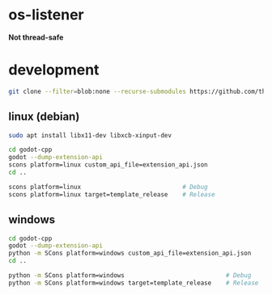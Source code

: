 # os-listener
**Not thread-safe**  

# development
```bash
git clone --filter=blob:none --recurse-submodules https://github.com/thiagola92/os-shortcut.git
```

## linux (debian)
```bash
sudo apt install libx11-dev libxcb-xinput-dev

cd godot-cpp
godot --dump-extension-api
scons platform=linux custom_api_file=extension_api.json
cd ..

scons platform=linux                            # Debug
scons platform=linux target=template_release    # Release
```

## windows
```bash
cd godot-cpp
godot --dump-extension-api
python -m SCons platform=windows custom_api_file=extension_api.json
cd ..

python -m SCons platform=windows                            # Debug
python -m SCons platform=windows target=template_release    # Release
```